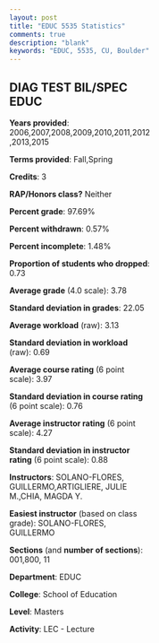 ```yaml
---
layout: post
title: "EDUC 5535 Statistics"
comments: true
description: "blank"
keywords: "EDUC, 5535, CU, Boulder"
--- 
```

<head>
<script src="https://ajax.googleapis.com/ajax/libs/jquery/2.1.3/jquery.min.js"></script>
<script src="https://dl.dropboxusercontent.com/s/pc42nxpaw1ea4o9/highcharts.js?dl=0"></script>
<!-- <script src="../assets/js/highcharts.js"></script> -->
<style type="text/css">@font-face {
	font-family: "Bebas Neue";
	src: url(https://www.filehosting.org/file/details/544349/BebasNeue%20Regular.otf) format("opentype");
	}
	h1.Bebas { 
		font-family: "Bebas Neue", Verdana, Tahoma;
	}
</style>
</head>
<body>
	<div id="container" style="float: right; width: 45%; height: 88%; margin-left: 2.5%; margin-right: 2.5%;"></div>
	<script language="JavaScript">
		$(document).ready(function() {
		var chart = {type: 'column'};
		var title = {text: 'Grade Distribution'};
		var xAxis = {categories: ['A','B','C','D','F'],crosshair: true};
		var yAxis = {min: 0,title: {text: 'Percentage'}};
		var tooltip = {headerFormat: '<center><b><span style="font-size:20px">{point.key}</span></b></center>',
		               pointFormat: '<td style="padding:0"><b>{point.y:.1f}%</b></td>',
		               footerFormat: '</table>',shared: true,useHTML: true};
		var plotOptions = {column: {pointPadding: 0.0,borderWidth: 0}};  
		var credits = {enabled: false};var series= [{name: 'Percent',data: [83.52,14.23,1.5,0.37,0.37,]}];
		var json = {};
		json.chart = chart;
		json.title = title;
		json.tooltip = tooltip;
		json.xAxis = xAxis;
		json.yAxis = yAxis;  
		json.series = series;
		json.plotOptions = plotOptions;  
		json.credits = credits;
		$('#container').highcharts(json);
	});
	</script>
</body>
			   
## DIAG TEST BIL/SPEC EDUC

**Years provided**: 2006,2007,2008,2009,2010,2011,2012,2013,2015

**Terms provided**: Fall,Spring

**Credits**: 3

**RAP/Honors class?** Neither

**Percent grade**: 97.69%

**Percent withdrawn**: 0.57%

**Percent incomplete**: 1.48%

**Proportion of students who dropped**: 0.73

**Average grade** (4.0 scale): 3.78

**Standard deviation in grades**: 22.05

**Average workload** (raw): 3.13

**Standard deviation in workload** (raw): 0.69

**Average course rating** (6 point scale): 3.97

**Standard deviation in course rating** (6 point scale): 0.76

**Average instructor rating** (6 point scale): 4.27

**Standard deviation in instructor rating** (6 point scale): 0.88

**Instructors**: SOLANO-FLORES, GUILLERMO,ARTIGLIERE, JULIE M.,CHIA, MAGDA Y.

**Easiest instructor** (based on class grade): SOLANO-FLORES, GUILLERMO

**Sections** (and **number of sections**): 001,800, 11

**Department**: EDUC

**College**: School of Education

**Level**: Masters

**Activity**: LEC - Lecture